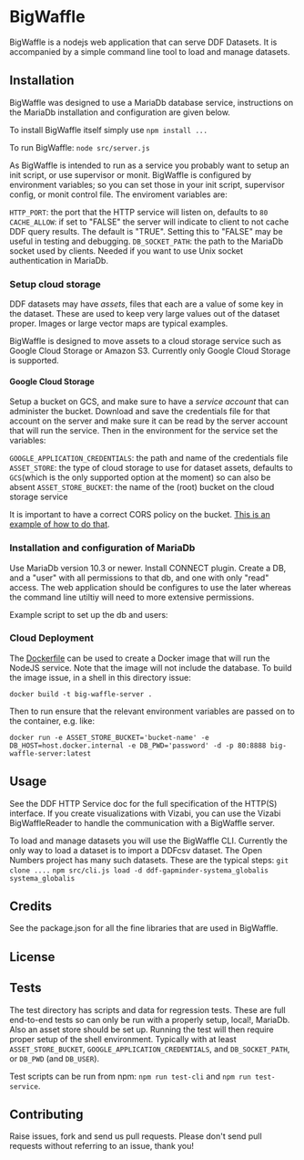 # BigWaffle

BigWaffle is a nodejs web application that can serve DDF Datasets. It is accompanied by a simple command line tool to load and manage datasets.

## Installation

BigWaffle was designed to use a MariaDb database service, instructions on the MariaDb installation and configuration are given below.

To install BigWaffle itself simply use ```npm install ...```

To run BigWaffle: ```node src/server.js```

As BigWaffle is intended to run as a service you probably want to setup an init script, or use supervisor or monit.
BigWaffle is configured by environment variables; so you can set those in your init script, supervisor config, or monit control file. The enviroment variables are:

```HTTP_PORT```: the port that the HTTP service will listen on, defaults to `80`
```CACHE_ALLOW```: if set to "FALSE" the server will indicate to client to not cache DDF query results. The default is "TRUE". Setting this to "FALSE" may be useful in testing and debugging.
```DB_SOCKET_PATH```: the path to the MariaDb socket used by clients. Needed if you want to use Unix socket authentication in MariaDb.

### Setup cloud storage

DDF datasets may have _assets_, files that each are a value of some key in the dataset. These are used to keep very large values out of the dataset proper. Images or large vector maps are typical examples.

BigWaffle is designed to move assets to a cloud storage service such as Google Cloud Storage or Amazon S3. Currently only Google Cloud Storage is supported. 

#### Google Cloud Storage

Setup a bucket on GCS, and make sure to have a _service account_ that can administer the bucket. Download and save the credentials file for that account on the server and make sure it can be read by the server account that will run the service. Then in the environment for the service set the variables:

```GOOGLE_APPLICATION_CREDENTIALS```: the path and name of the credentials file
```ASSET_STORE```: the type of cloud storage to use for dataset assets, defaults to `GCS`(which is the only supported option at the moment) so can also be absent
```ASSET_STORE_BUCKET```: the name of the (root) bucket on the cloud storage service

It is important to have a correct CORS policy on the bucket. [This is an example of how to do that](https://bitmovin.com/docs/encoding/faqs/how-do-i-set-up-cors-for-my-google-cloud-storage-bucket).


### Installation and configuration of MariaDb

Use MariaDb version 10.3 or newer. Install CONNECT plugin. Create a DB, and a "user" with all permissions to that db, and one with only "read" access. The web application should be configures to use the later whereas the command line utiltiy will need to more extensive permissions.

Example script to set up the db and users:

### Cloud Deployment

The [Dockerfile](Dockerfile) can be used to create a Docker image that will run the NodeJS service. Note that the image will not include the database.
To build the image issue, in a shell in this directory issue:

    docker build -t big-waffle-server .

Then to run ensure that the relevant environment variables are passed on to the container, e.g. like:

    docker run -e ASSET_STORE_BUCKET='bucket-name' -e DB_HOST=host.docker.internal -e DB_PWD='password' -d -p 80:8888 big-waffle-server:latest


## Usage

See the DDF HTTP Service doc for the full specification of the HTTP(S) interface. If you create visualizations with Vizabi, you can use the Vizabi BigWaffleReader to handle the communication with a BigWaffle server.

To load and manage datasets you will use the BigWaffle CLI. Currently the only way to load a dataset is to import a DDFcsv dataset. The Open Numbers project has many such datasets.
These are the typical steps:
`git clone ....`
`npm src/cli.js load -d ddf-gapminder-systema_globalis systema_globalis`

## Credits

See the package.json for all the fine libraries that are used in BigWaffle.

## License

## Tests

The test directory has scripts and data for regression tests. These are full end-to-end tests so can only be run with a properly setup, local!, MariaDb. Also an asset store should be set up. Running the test will then require proper setup of the shell environment. Typically with at least `ASSET_STORE_BUCKET`, `GOOGLE_APPLICATION_CREDENTIALS`, and `DB_SOCKET_PATH`, or `DB_PWD` (and `DB_USER`).

Test scripts can be run from npm: ```npm run test-cli``` and ```npm run test-service```.

## Contributing

Raise issues, fork and send us pull requests. Please don't send pull requests without referring to an issue, thank you!
